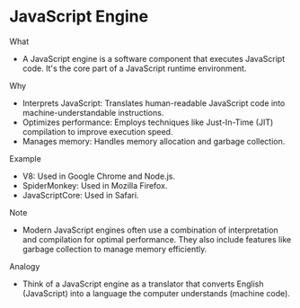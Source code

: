 # JavaScript Engine

What

- A JavaScript engine is a software component that executes JavaScript code. It's the core part of a JavaScript runtime environment.

Why

- Interprets JavaScript: Translates human-readable JavaScript code into machine-understandable instructions.
- Optimizes performance: Employs techniques like Just-In-Time (JIT) compilation to improve execution speed.
- Manages memory: Handles memory allocation and garbage collection.

Example

- V8: Used in Google Chrome and Node.js.
- SpiderMonkey: Used in Mozilla Firefox.
- JavaScriptCore: Used in Safari.

Note

- Modern JavaScript engines often use a combination of interpretation and compilation for optimal performance. They also include features like garbage collection to manage memory efficiently.

Analogy

- Think of a JavaScript engine as a translator that converts English (JavaScript) into a language the computer understands (machine code).
